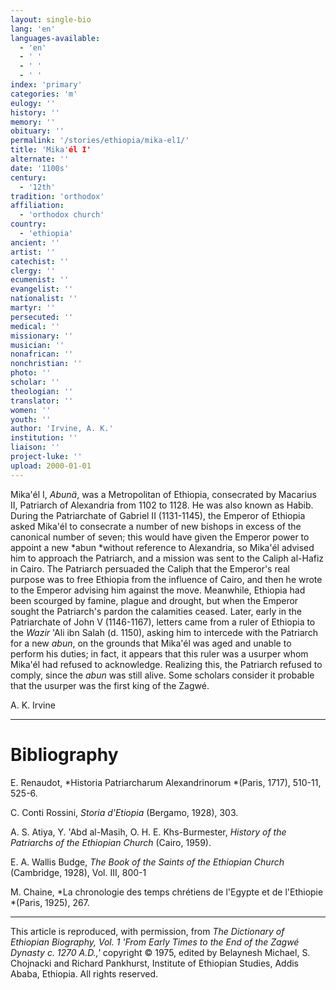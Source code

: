 ```yaml
---
layout: single-bio
lang: 'en'
languages-available:
  - 'en'
  - ' '
  - ' '
  - ' '
index: 'primary'
categories: 'm'
eulogy: ''
history: ''
memory: ''
obituary: ''
permalink: '/stories/ethiopia/mika-el1/'
title: 'Mika'él I'
alternate: ''
date: '1100s'
century:
  - '12th'
tradition: 'orthodox'
affiliation:
  - 'orthodox church'
country:
  - 'ethiopia'
ancient: ''
artist: ''
catechist: ''
clergy: ''
ecumenist: ''
evangelist: ''
nationalist: ''
martyr: ''
persecuted: ''
medical: ''
missionary: ''
musician: ''
nonafrican: ''
nonchristian: ''
photo: ''
scholar: ''
theologian: ''
translator: ''
women: ''
youth: ''
author: 'Irvine, A. K.'
institution: ''
liaison: ''
project-luke: ''
upload: 2000-01-01
---
```



Mika'&eacute;l I, *Abunä*, was a Metropolitan of Ethiopia, consecrated by Macarius II, Patriarch of Alexandria from 1102 to 1128. He was also known as Habib. During the Patriarchate of Gabriel II (1131-1145), the Emperor of Ethiopia asked Mika'él to consecrate a number of new bishops in excess of the canonical number of seven; this would have given the Emperor power to appoint a new *abun *without reference to Alexandria, so Mika'él advised him to approach the Patriarch, and a mission was sent to the Caliph al-Hafiz in Cairo. The Patriarch persuaded the Caliph that the Emperor's real purpose was to free Ethiopia from the influence of Cairo, and then he wrote to the Emperor advising him against the move. Meanwhile, Ethiopia had been scourged by famine, plague and drought, but when the Emperor sought the Patriarch's pardon the calamities ceased. Later, early in the Patriarchate of John V (1146-1167), letters came from a ruler of Ethiopia to the *Wazir* 'Ali ibn Salah (d. 1150), asking him to intercede with the Patriarch for a new *abun*, on the grounds that Mika'él was aged and unable to perform his duties; in fact, it appears that this ruler was a usurper whom Mika'él had refused to acknowledge. Realizing this, the Patriarch refused to comply, since the *abun* was still alive. Some scholars consider it probable that the usurper was the first king of the Zagwé.

A. K. Irvine

---

# Bibliography

E. Renaudot, *Historia Patriarcharum Alexandrinorum *(Paris, 1717), 510-11, 525-6.

C. Conti Rossini, *Storia d'Etiopia* (Bergamo, 1928), 303.

A. S. Atiya, Y. 'Abd al-Masih, O. H. E. Khs-Burmester, *History of the Patriarchs of the Ethiopian Church* (Cairo, 1959).

E. A. Wallis Budge, *The Book of the Saints of the Ethiopian Church* (Cambridge, 1928), Vol. III, 800-1

M. Chaine, *La chronologie des temps chrétiens de l'Egypte et de l'Ethiopie *(Paris, 1925), 267.

---

This article is reproduced, with permission, from *The Dictionary of Ethiopian Biography, Vol. 1 'From Early Times to the End of the Zagwé Dynasty c. 1270 A.D.,'* copyright &copy; 1975, edited by Belaynesh Michael, S. Chojnacki and Richard Pankhurst, Institute of Ethiopian Studies, Addis Ababa, Ethiopia.  All rights reserved.